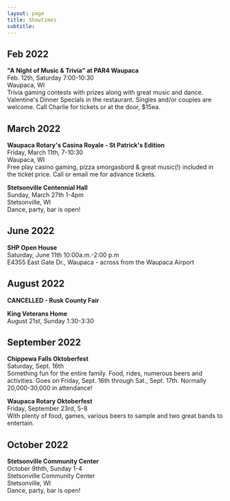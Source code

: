 ```yaml
---
layout: page
title: Showtimes
subtitle: 
---
```


## Feb 2022
**"A Night of Music & Trivia" at PAR4 Waupaca**  
Feb. 12th, Saturday 7:00-10:30   
Waupaca, WI   
Trivia gaming contests with prizes along with great music and dance. Valentine's Dinner Specials in the restaurant. Singles and/or couples are welcome. Call Charlie for tickets or at the door, $15ea.   

## March 2022
**Waupaca Rotary's Casina Royale - St Patrick's Edition**  
Friday, March 11th, 7-10:30   
Waupaca, WI   
Free play casino gaming, pizza smorgasbord & great music(!) included in the ticket price. Call or email me for advance tickets. 

**Stetsonville Centennial Hall**  
Sunday, March 27th 1-4pm  
Stetsonville, WI  
Dance, party, bar is open!  

## June 2022  
**SHP Open House**    
Saturday, June 11th 10:00a.m.-2:00 p.m   
E4355 East Gate Dr., Waupaca - across from the Waupaca Airport   

## August 2022
**CANCELLED - Rusk County Fair**    

**King Veterans Home**  
August 21st, Sunday 1:30-3:30  

## September 2022

**Chippewa Falls Oktoberfest**     
Saturday, Sept. 16th   
Something fun for the entire family. Food, rides, numerous beers and activities. Goes on Friday, Sept. 16th through Sat., Sept. 17th.  Normally 20,000-30,000 in attendance!

**Waupaca Rotary Oktoberfest**   
Friday, September 23rd, 5-8  
With plenty of food, games, various beers to sample and two great bands to entertain. 

## October 2022

**Stetsonville Community Center**  
October 9thth, Sunday  1-4   
Stetsonville Community Center     
Stetsonville, WI  
Dance, party, bar is open!  




